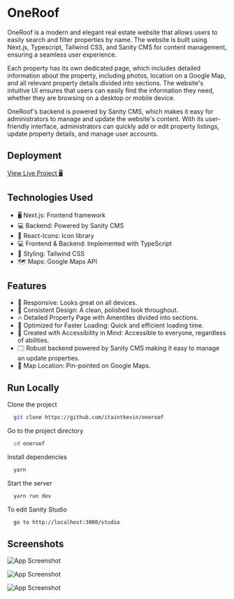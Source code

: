 
# OneRoof

OneRoof is a modern and elegant real estate website that allows users to easily search and filter properties by name. The website is built using Next.js, Typescript, Tailwind CSS, and Sanity CMS for content management, ensuring a seamless user experience.

Each property has its own dedicated page, which includes detailed information about the property, including photos, location on a Google Map, and all relevant property details divided into sections. The website's intuitive UI ensures that users can easily find the information they need, whether they are browsing on a desktop or mobile device.

OneRoof's backend is powered by Sanity CMS, which makes it easy for administrators to manage and update the website's content. With its user-friendly interface, administrators can quickly add or edit property listings, update property details, and manage user accounts.


## Deployment 

[View Live Project 🖥](https://oneroof.kevinpaul.xyz/)


## Technologies Used

- 🖥️ Next.js: Frontend framework
- 💻 Backend: Powered by Sanity CMS
- 🎯 React-Icons: Icon library
- 💻 Frontend & Backend: Implemented with TypeScript 
- 🎨 Styling: Tailwind CSS
- 🗺️ Maps: Google Maps API


## Features

- 📱 Responsive: Looks great on all devices.
- 🎨 Consistent Design: A clean, polished look throughout.
- 🔥 Detailed Property Page with Amentites divided into sections.
- 🚀 Optimized for Faster Loading: Quick and efficient loading time.
- 🙏 Created with Accessibility in Mind: Accessible to everyone, regardless of abilities.
- 🗔  Robust backend powered by Sanity CMS making it easy to manage an update properties.
- 📍 Map Location: Pin-pointed on Google Maps.


## Run Locally

Clone the project

```bash
  git clone https://github.com/itaintkevin/oneroof
```

Go to the project directory

```bash
  cd oneroof
```

Install dependencies

```bash
  yarn
```

Start the server

```bash
  yarn run dev
```

To edit Sanity Studio

```bash
  go to http://localhost:3000/studio
```


## Screenshots

![App Screenshot](https://cdn.discordapp.com/attachments/918024642860548126/1078338924247781449/mobile_5.png)

![App Screenshot](https://cdn.discordapp.com/attachments/918024642860548126/1078338923987730492/mobile_6.png)

![App Screenshot](https://cdn.discordapp.com/attachments/918024642860548126/1078338923706728550/mobile_7.png)
